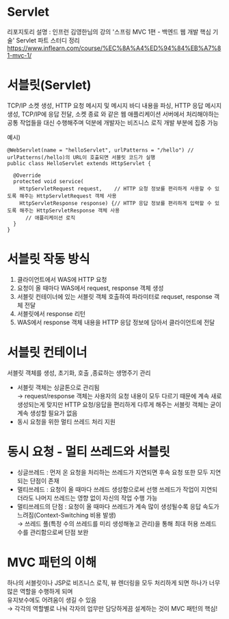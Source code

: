 # Servlet
리포지토리 설명 : 인프런 김영한님의 강의 '스프링 MVC 1편 - 백엔드 웹 개발 핵심 기술' Servlet 파트 스터디 정리
https://www.inflearn.com/course/%EC%8A%A4%ED%94%84%EB%A7%81-mvc-1/

# 서블릿(Servlet)
TCP/IP 소켓 생성, HTTP 요청 메시지 및 메시지 바디 내용을 파싱, HTTP 응답 메시지 생성, TCP/IP에 응답 전달, 소켓 종료 와 같은 웹 애플리케이션 서버에서 처리해야하는 공통 작업들을 대신 수행해주며 덕분에 개발자는 비즈니스 로직 개발 부분에 집중 가능

예시)

    @WebServlet(name = "helloServlet", urlPatterns = "/hello") // urlPatterns(/hello)의 URL이 호출되면 서블릿 코드가 실행
    public class HelloServlet extends HttpServlet {
  
      @Override
      protected void service(
        HttpServletRequest request,    // HTTP 요청 정보를 편리하게 사용할 수 있도록 해주는 HttpServletRequest 객체 사용
        HttpServletResponse response) {// HTTP 응답 정보를 편리하게 입력할 수 있도록 해주는 HttpServletResponse 객체 사용
          // 애플리케이션 로직
      }
    }

# 서블릿 작동 방식
1) 클라이언트에서 WAS에 HTTP 요청
2) 요청이 올 때마다 WAS에서 request, response 객체 생성
3) 서블릿 컨테이너에 있는 서블릿 객체 호출하여 파라미터로 requset, response 객체 전달
4) 서블릿에서 response 리턴
5) WAS에서 response 객체 내용을 HTTP 응답 정보에 담아서 클라이언트에 전달

# 서블릿 컨테이너
서블릿 객체를 생성, 초기화, 호출 ,종료하는 생명주기 관리
- 서블릿 객체는 싱글톤으로 관리됨  
→ request/response 객체는 사용자의 요청 내용이 모두 다르기 때문에 계속 새로 생성되는게 맞지만 HTTP 요청/응답을 편리하게 다루게 해주는 서블릿 객체는 굳이 계속 생성할 필요가 없음  
- 동시 요청을 위한 멀티 쓰레드 처리 지원

# 동시 요청 - 멀티 쓰레드와 서블릿
- 싱글쓰레드 : 먼저 온 요청을 처리하는 쓰레드가 지연되면 후속 요청 또한 모두 지연되는 단점이 존재  
- 멀티쓰레드 : 요청이 올 때마다 쓰레드 생성함으로써 선행 쓰레드가 작업이 지연되더라도 나머지 쓰레드는 영향 없이 자신의 작업 수행 가능  
- 멀티쓰레드의 단점 : 요청이 올 때마다 쓰레드가 계속 많이 생성될수록 응답 속도가 느려짐(Context-Switching 비용 발생)  
→ 쓰레드 풀(특정 수의 쓰레드를 미리 생성해놓고 관리)을 통해 최대 허용 쓰레드 수를 관리함으로써 단점 보완

# MVC 패턴의 이해
하나의 서블릿이나 JSP로 비즈니스 로직, 뷰 렌더링을 모두 처리하게 되면 하나가 너무 많은 역할을 수행하게 되며  
유지보수에도 어려움이 생길 수 있음  
→ 각각의 역할별로 나눠 각자의 업무만 담당하게끔 설계하는 것이 MVC 패턴의 핵심!

